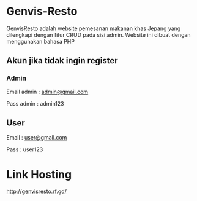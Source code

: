 # Genvis-Resto
GenvisResto adalah website pemesanan makanan khas Jepang yang dilengkapi dengan fitur CRUD pada sisi admin. Website ini dibuat dengan menggunakan bahasa PHP

## Akun jika tidak ingin register
### Admin
Email admin : admin@gmail.com

Pass admin : admin123

## User
Email : user@gmail.com

Pass : user123

# Link Hosting
http://genvisresto.rf.gd/
